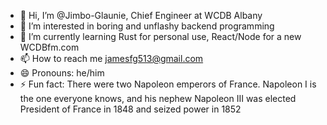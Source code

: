 - 👋 Hi, I’m @Jimbo-Glaunie, Chief Engineer at WCDB Albany
- 👀 I’m interested in boring and unflashy backend programming
- 🌱 I’m currently learning Rust for personal use, React/Node for a new WCDBfm.com
- 📫 How to reach me jamesfg513@gmail.com
- 😄 Pronouns: he/him
- ⚡ Fun fact: There were two Napoleon emperors of France. Napoleon I is the one everyone knows, and his nephew Napoleon III was elected President of France in 1848 and seized power in 1852

<!---
Jimbo-Glaunie/Jimbo-Glaunie is a ✨ special ✨ repository because its `README.md` (this file) appears on your GitHub profile.
You can click the Preview link to take a look at your changes.
--->
